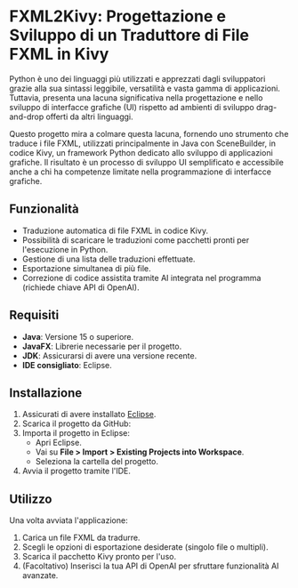 
# FXML2Kivy: Progettazione e Sviluppo di un Traduttore di File FXML in Kivy

Python è uno dei linguaggi più utilizzati e apprezzati dagli sviluppatori grazie alla sua sintassi leggibile, versatilità e vasta gamma di applicazioni. 
Tuttavia, presenta una lacuna significativa nella progettazione e nello sviluppo di interfacce grafiche (UI) rispetto ad ambienti di sviluppo drag-and-drop offerti da altri linguaggi.

Questo progetto mira a colmare questa lacuna, fornendo uno strumento che traduce i file FXML, utilizzati principalmente in Java con SceneBuilder, in codice Kivy, un framework Python dedicato allo sviluppo di applicazioni grafiche. 
Il risultato è un processo di sviluppo UI semplificato e accessibile anche a chi ha competenze limitate nella programmazione di interfacce grafiche.

## Funzionalità
- Traduzione automatica di file FXML in codice Kivy.
- Possibilità di scaricare le traduzioni come pacchetti pronti per l'esecuzione in Python.
- Gestione di una lista delle traduzioni effettuate.
- Esportazione simultanea di più file.
- Correzione di codice assistita tramite AI integrata nel programma (richiede chiave API di OpenAI).

## Requisiti
- **Java**: Versione 15 o superiore.
- **JavaFX**: Librerie necessarie per il progetto.
- **JDK**: Assicurarsi di avere una versione recente.
- **IDE consigliato**: Eclipse.

## Installazione
1. Assicurati di avere installato [Eclipse](https://www.eclipse.org/downloads/).
2. Scarica il progetto da GitHub:
3. Importa il progetto in Eclipse:
   - Apri Eclipse.
   - Vai su **File > Import > Existing Projects into Workspace**.
   - Seleziona la cartella del progetto.
4. Avvia il progetto tramite l'IDE.

## Utilizzo
Una volta avviata l'applicazione:
1. Carica un file FXML da tradurre.
2. Scegli le opzioni di esportazione desiderate (singolo file o multipli).
3. Scarica il pacchetto Kivy pronto per l'uso.
4. (Facoltativo) Inserisci la tua API di OpenAI per sfruttare funzionalità AI avanzate.
